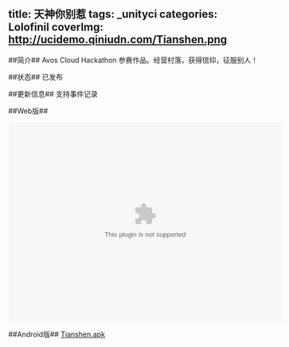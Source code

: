 title: 天神你别惹
tags: _unityci
categories: Lolofinil
coverImg: http://ucidemo.qiniudn.com/Tianshen.png
---
##简介##
Avos Cloud Hackathon 参赛作品。经营村落，获得信仰，征服别人！

##状态##
已发布

##更新信息##
支持事件记录

##Web版##

<object id='UnityObject'
      classid='clsid:444785F1-DE89-4295-863A-D46C3A781394'
      width='550'
      height='400'
      codebase='http://webplayer.unity3d.com/download_webplayer/UnityWebPlayer.cab#version=2,0,0,0'>
 <param name='http://qiniuBucket.qiniudn.com/Tianshen.unity3d'
        value='http://ucidemo.qiniudn.com/Tianshen.unity3d' />
     <embed id='UnityEmbed'
            src='http://ucidemo.qiniudn.com/Tianshen.unity3d'
            width='550'
            height='400'
            type='application/vnd.unity'
            pluginspage='http://www.unity3d.com/unity-web-player-2.x' />
</object>

##Android版##
[Tianshen.apk](http://ucidemo.qiniudn.com/Tianshen.apk) 

